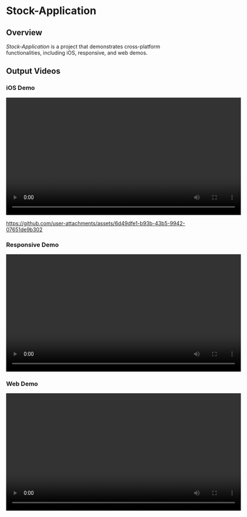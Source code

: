 # Stock-Application

## Overview

*Stock-Application* is a project that demonstrates cross-platform functionalities, including iOS, responsive, and web demos.

## Output Videos

### iOS Demo
<video src="output/ios.mp4" controls width="640">
  Your browser does not support the video tag.
</video>


https://github.com/user-attachments/assets/6d49dfe1-b93b-43b5-9942-07651de9b302


### Responsive Demo
<video src="output/responsive_demo.mov" controls width="640">
  Your browser does not support the video tag.
</video>

### Web Demo
<video src="output/web_demo.mov" controls width="640">
  Your browser does not support the video tag.
</video>
